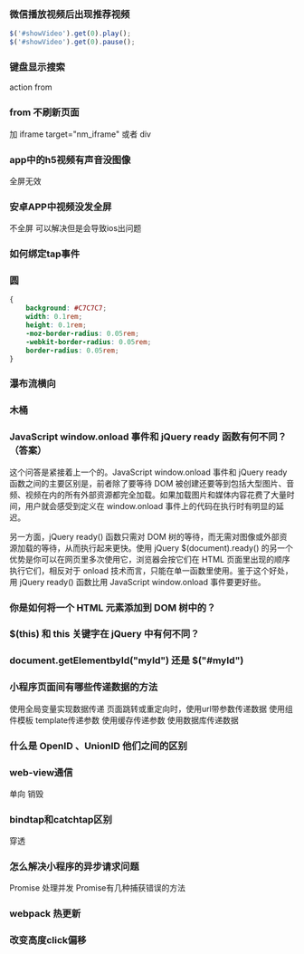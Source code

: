### 微信播放视频后出现推荐视频
```js
$('#showVideo').get(0).play();
$('#showVideo').get(0).pause();
```
### 键盘显示搜索
action from

### from 不刷新页面
加 iframe target="nm_iframe" 或者 div

### app中的h5视频有声音没图像
全屏无效
### 安卓APP中视频没发全屏
不全屏 可以解决但是会导致ios出问题
### 如何绑定tap事件

### 圆
```css
{
    background: #C7C7C7;
    width: 0.1rem;
    height: 0.1rem;
    -moz-border-radius: 0.05rem;
    -webkit-border-radius: 0.05rem;
    border-radius: 0.05rem;
}
```

### 瀑布流横向
### 木桶

### JavaScript window.onload 事件和 jQuery ready 函数有何不同？（答案）
这个问答是紧接着上一个的。JavaScript window.onload 事件和 jQuery ready 函数之间的主要区别是，前者除了要等待 DOM 被创建还要等到包括大型图片、音频、视频在内的所有外部资源都完全加载。如果加载图片和媒体内容花费了大量时间，用户就会感受到定义在 window.onload 事件上的代码在执行时有明显的延迟。

另一方面，jQuery ready() 函数只需对 DOM 树的等待，而无需对图像或外部资源加载的等待，从而执行起来更快。使用 jQuery $(document).ready() 的另一个优势是你可以在网页里多次使用它，浏览器会按它们在 HTML 页面里出现的顺序执行它们，相反对于 onload 技术而言，只能在单一函数里使用。鉴于这个好处，用 jQuery ready() 函数比用 JavaScript window.onload 事件要更好些。

### 你是如何将一个 HTML 元素添加到 DOM 树中的？
### $(this) 和 this 关键字在 jQuery 中有何不同？
### document.getElementbyId("myId") 还是 $("#myId")

### 小程序页面间有哪些传递数据的方法
使用全局变量实现数据传递
页面跳转或重定向时，使用url带参数传递数据
使用组件模板 template传递参数
使用缓存传递参数
使用数据库传递数据
### 什么是 OpenID 、UnionID  他们之间的区别
### web-view通信
单向 销毁
### bindtap和catchtap区别
穿透
### 怎么解决小程序的异步请求问题
Promise 处理并发
Promise有几种捕获错误的方法
### webpack 热更新
### 改变高度click偏移
